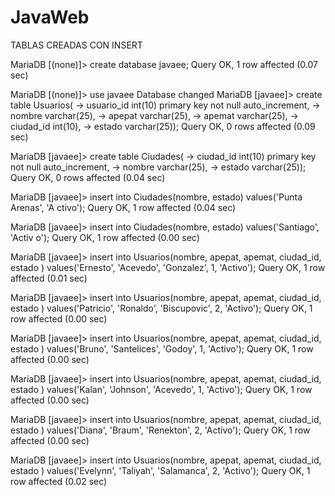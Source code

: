 # JavaWeb

TABLAS CREADAS CON INSERT

MariaDB [(none)]> create database javaee;
Query OK, 1 row affected (0.07 sec)

MariaDB [(none)]> use javaee
Database changed
MariaDB [javaee]> create table Usuarios(
    -> usuario_id int(10) primary key not null auto_increment,
    -> nombre varchar(25),
    -> apepat varchar(25),
    -> apemat varchar(25),
    -> ciudad_id int(10),
    -> estado varchar(25));
Query OK, 0 rows affected (0.09 sec)

MariaDB [javaee]> create table Ciudades(
    -> ciudad_id int(10) primary key not null auto_increment,
    -> nombre varchar(25),
    -> estado varchar(25));
Query OK, 0 rows affected (0.04 sec)

MariaDB [javaee]> insert into Ciudades(nombre, estado) values('Punta Arenas', 'A
ctivo');
Query OK, 1 row affected (0.04 sec)

MariaDB [javaee]> insert into Ciudades(nombre, estado) values('Santiago', 'Activ
o');
Query OK, 1 row affected (0.00 sec)

MariaDB [javaee]> insert into Usuarios(nombre, apepat, apemat, ciudad_id, estado
) values('Ernesto', 'Acevedo', 'Gonzalez', 1, 'Activo');
Query OK, 1 row affected (0.01 sec)

MariaDB [javaee]> insert into Usuarios(nombre, apepat, apemat, ciudad_id, estado
) values('Patricio', 'Ronaldo', 'Biscupovic', 2, 'Activo');
Query OK, 1 row affected (0.00 sec)

MariaDB [javaee]> insert into Usuarios(nombre, apepat, apemat, ciudad_id, estado
) values('Bruno', 'Santelices', 'Godoy', 1, 'Activo');
Query OK, 1 row affected (0.00 sec)

MariaDB [javaee]> insert into Usuarios(nombre, apepat, apemat, ciudad_id, estado
) values('Kalan', 'Johnson', 'Acevedo', 1, 'Activo');
Query OK, 1 row affected (0.00 sec)

MariaDB [javaee]> insert into Usuarios(nombre, apepat, apemat, ciudad_id, estado
) values('Diana', 'Braum', 'Renekton', 2, 'Activo');
Query OK, 1 row affected (0.00 sec)

MariaDB [javaee]> insert into Usuarios(nombre, apepat, apemat, ciudad_id, estado
) values('Evelynn', 'Taliyah', 'Salamanca', 2, 'Activo');
Query OK, 1 row affected (0.02 sec)
